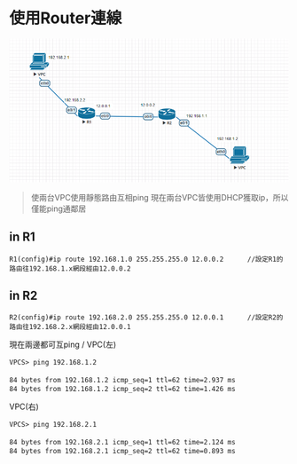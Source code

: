 # 使用Router連線
![](https://github.com/oxolll/Linux/blob/%E8%A8%88%E7%AE%97%E6%A9%9F%E7%B6%B2%E8%B7%AF/%E5%AF%A6%E4%BD%9C%E6%B8%AC%E8%A9%A6/route.png)
> 使兩台VPC使用靜態路由互相ping
>現在兩台VPC皆使用DHCP獲取ip，所以僅能ping通鄰居

## in R1
```
R1(config)#ip route 192.168.1.0 255.255.255.0 12.0.0.2      //設定R1的路由往192.168.1.x網段經由12.0.0.2
```
## in R2
```
R2(config)#ip route 192.168.2.0 255.255.255.0 12.0.0.1      //設定R2的路由往192.168.2.x網段經由12.0.0.1
```
現在兩邊都可互ping /
VPC(左)
```
VPCS> ping 192.168.1.2

84 bytes from 192.168.1.2 icmp_seq=1 ttl=62 time=2.937 ms
84 bytes from 192.168.1.2 icmp_seq=2 ttl=62 time=1.426 ms
```
VPC(右)
```
VPCS> ping 192.168.2.1

84 bytes from 192.168.2.1 icmp_seq=1 ttl=62 time=2.124 ms
84 bytes from 192.168.2.1 icmp_seq=2 ttl=62 time=0.893 ms
```
